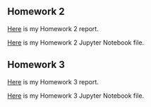 

## Homework 2

[Here](files/hw2.html) is my Homework 2 report.  

[Here](files/hw2.ipynb) is my Homework 2 Jupyter Notebook file.

## Homework 3

[Here](files/hw3.html) is my Homework 3 report.  

[Here](files/hw3.ipynb) is my Homework 3 Jupyter Notebook file.


